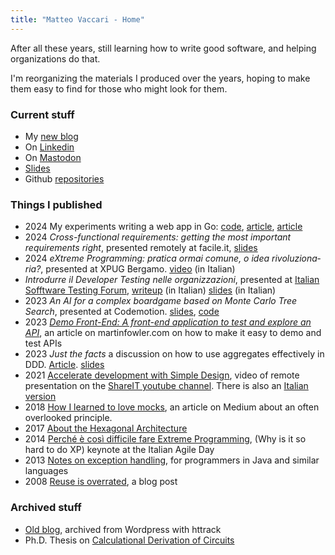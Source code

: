 ```yaml
---
title: "Matteo Vaccari - Home"
---
```


After all these years, still learning how to write good software, and helping organizations do that.

I'm reorganizing the materials I produced over the years, hoping to make them easy to find for those who might look for them.

### Current stuff


  * My [new blog](blog)
  * On [Linkedin](https://www.linkedin.com/in/matteovaccari/)
  * On [Mastodon](https://livellosegreto.it/@xpmatteo)
  * [Slides](https://speakerdeck.com/xpmatteo "Matteo Vaccari (@xpmatteo) on Speaker Deck")
  * Github [repositories](https://github.com/xpmatteo/)
  


### Things I published

  * 2024 My experiments writing a web app in Go: [code](https://github.com/xpmatteo/todomvc-golang), [article](https://www.linkedin.com/posts/matteovaccari_i-wrote-a-short-article-on-how-to-reimplement-activity-7160013816070651904-kgRO), [article](https://www.linkedin.com/posts/matteovaccari_golang-webdevelopment-metrics-activity-7161688435655753728-KPvK) 
  *  2024 <em>Cross-functional requirements: getting the most important requirements right</em>, presented remotely at facile.it, [slides](https://speakerdeck.com/xpmatteo/cross-functional-requirements-getting-the-most-important-requirements-right)
  *  2024 <em lang="it">eXtreme Programming: pratica ormai comune, o idea rivoluzionaria?</em>, presented at XPUG Bergamo. [video](https://www.youtube.com/watch?v=q4saABWPGIE) (in Italian)
  * <em lang="it">Introdurre il Developer Testing nelle organizzazioni</em>, presented at [Italian Sofftware Testing Forum](https://www.swtestingforum.org/index.php/it/), [writeup](https://www.linkedin.com/posts/matteovaccari_milano-italiansoftwaretestingqualificationsboard-activity-7133019870723489792-kfWc) (in Italian) [slides](https://speakerdeck.com/xpmatteo/introdurre-il-developer-testing-nelle-organizzazioni) (in Italian)
  *  2023 <em>An AI for a complex boardgame based on Monte Carlo Tree Search</em>, presented at Codemotion. [slides](https://speakerdeck.com/xpmatteo/an-ai-for-a-complex-boardgame-based-on-monte-carlo-tree-search), [code](https://github.com/xpmatteo/auto-cca)
  *  2023 [<em>Demo Front-End: A front-end application to test and explore an API</em>](https://martinfowler.com/articles/demo-front-end.html), an article on martinfowler.com on how to make it easy to demo and test APIs
  * 2023 <em>Just the facts</em> a discussion on how to use aggregates effectively in DDD. [Article](https://www.linkedin.com/pulse/just-facts-matteo-vaccari/). [slides](https://speakerdeck.com/xpmatteo/just-the-facts)
  *  2021 [Accelerate development with Simple Design](https://www.youtube.com/watch?v=5-HWNVoFLX8), video of remote presentation on the [ShareIT youtube channel](https://www.youtube.com/channel/UCDovIbuna41VAUNxL5xTezw). There is also an [Italian version](https://www.youtube.com/watch?v=mA9XIxyR1OU&ab_channel=ShareIT)
  *  2018 [How I learned to love mocks](https://medium.com/@xpmatteo/how-i-learned-to-love-mocks-1-fb341b71328), an article on Medium about an often overlooked principle.
  *  2017 [About the Hexagonal Architecture](http://matteo.vaccari.name/blog/the-hexagonal-architecture.html)
  *  2014 [Perché è così difficile fare Extreme Programming](https://vimeo.com/113090009), (Why is it so hard to do XP) keynote at the Italian Agile Day
  *  2013 [Notes on exception handling](http://matteo.vaccari.name/blog/archives/875.html), for programmers in Java and similar languages
  * 2008 [Reuse is overrated](http://matteo.vaccari.name/blog/archives/151.html), a blog post

### Archived stuff

* [Old blog](blog), archived from Wordpress with httrack
* Ph.D. Thesis on [Calculational Derivation of Circuits](matteo-vaccari-calculational-derivation-of-circuits.pdf)


